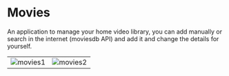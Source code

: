 # Movies
An application to manage your home video library, you can add manually or search in the internet (moviesdb API) and add it and change the details for yourself.  
<p>
  <table>
    <tr style="vertical-align:top">
      <td><img src="https://i.ibb.co/k3xWnvM/movies1.jpg" alt="movies1"></td>
      <td><img src="https://i.ibb.co/649S7Zs/movies2.jpg" alt="movies2"></td>
    </tr>
  </table>
</p>
